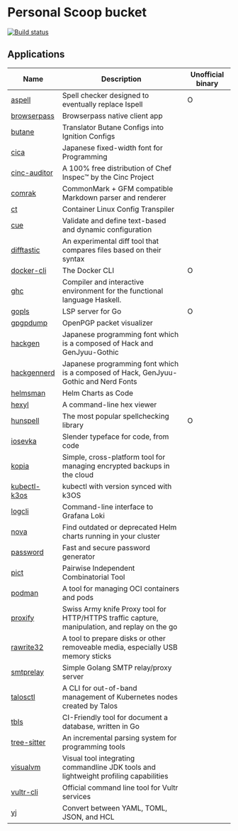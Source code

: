 # Personal Scoop bucket

[![Build status](https://ci.appveyor.com/api/projects/status/sdwq9tekqddjawo7/branch/master?svg=true)](https://ci.appveyor.com/project/iquiw/scoop-bucket/branch/master)

## Applications

| Name | Description | Unofficial binary |
| ---  | ---         | ---               |
| [aspell](https://github.com/iquiw/aspell-binary) | Spell checker designed to eventually replace Ispell | O |
| [browserpass](https://github.com/browserpass/browserpass-native) | Browserpass native client app |  |
| [butane](https://github.com/coreos/butane) | Translator Butane Configs into Ignition Configs |  |
| [cica](https://github.com/miiton/Cica) | Japanese fixed-width font for Programming |  |
| [cinc-auditor](https://cinc.sh/start/auditor/) | A 100% free distribution of Chef Inspec™ by the Cinc Project |  |
| [comrak](https://github.com/kivikakk/comrak) | CommonMark + GFM compatible Markdown parser and renderer |  |
| [ct](https://github.com/coreos/container-linux-config-transpiler) | Container Linux Config Transpiler |  |
| [cue](https://cuelang.org) | Validate and define text-based and dynamic configuration |  |
| [difftastic](https://difftastic.wilfred.me.uk/) | An experimental diff tool that compares files based on their syntax |  |
| [docker-cli](https://github.com/iquiw/docker-cli-binary) | The Docker CLI | O |
| [ghc](https://www.haskell.org/ghc/) | Compiler and interactive environment for the functional language Haskell. |  |
| [gopls](https://github.com/iquiw/gopls-binary) | LSP server for Go | O |
| [gpgpdump](https://github.com/spiegel-im-spiegel/gpgpdump) | OpenPGP packet visualizer |  |
| [hackgen](https://github.com/yuru7/HackGen) | Japanese programming font which is a composed of Hack and GenJyuu-Gothic |  |
| [hackgennerd](https://github.com/yuru7/HackGen) | Japanese programming font which is a composed of Hack, GenJyuu-Gothic and Nerd Fonts |  |
| [helmsman](https://github.com/Praqma/helmsman) | Helm Charts as Code |  |
| [hexyl](https://github.com/sharkdp/hexyl) | A command-line hex viewer |  |
| [hunspell](https://github.com/iquiw/hunspell-binary) | The most popular spellchecking library | O |
| [iosevka](https://typeof.net/Iosevka/) | Slender typeface for code, from code |  |
| [kopia](https://kopia.io/) | Simple, cross-platform tool for managing encrypted backups in the cloud |  |
| [kubectl-k3os](https://kubernetes.io/docs/user-guide/kubectl-overview/) | kubectl with version synced with k3OS |  |
| [logcli](https://github.com/grafana/loki) | Command-line interface to Grafana Loki |  |
| [nova](https://github.com/FairwindsOps/nova) | Find outdated or deprecated Helm charts running in your cluster |  |
| [password](https://passwd.fyi/) | Fast and secure password generator |  |
| [pict](https://www.pairwise.org/) | Pairwise Independent Combinatorial Tool |  |
| [podman](https://github.com/containers/podman) | A tool for managing OCI containers and pods |  |
| [proxify](https://projectdiscovery.io/open-source) | Swiss Army knife Proxy tool for HTTP/HTTPS traffic capture, manipulation, and replay on the go |  |
| [rawrite32](https://www.netbsd.org/~martin/rawrite32/index.html) | A tool to prepare disks or other removeable media, especially USB memory sticks |  |
| [smtprelay](https://github.com/decke/smtprelay) | Simple Golang SMTP relay/proxy server |  |
| [talosctl](https://www.talos.dev/) | A CLI for out-of-band management of Kubernetes nodes created by Talos |  |
| [tbls](https://github.com/k1LoW/tbls) | CI-Friendly tool for document a database, written in Go |  |
| [tree-sitter](https://tree-sitter.github.io/tree-sitter/) | An incremental parsing system for programming tools |  |
| [visualvm](https://visualvm.github.io/) | Visual tool integrating commandline JDK tools and lightweight profiling capabilities |  |
| [vultr-cli](https://github.com/vultr/vultr-cli) | Official command line tool for Vultr services |  |
| [yj](https://github.com/sclevine/yj) | Convert between YAML, TOML, JSON, and HCL |  |

